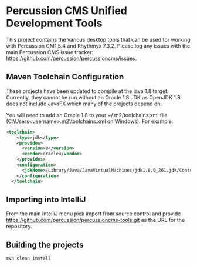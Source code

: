 # Percussion CMS Unified Development Tools

This project contains the various desktop tools that can be used for working with Percussion CM1 5.4 and Rhythmyx 7.3.2.  Please log any issues with the main Percussion CMS issue tracker: https://github.com/percussion/percussioncms/issues. 

## Maven Toolchain Configuration 
These projects have been updated to compile at the java 1.8 target.  Currently, they cannot be run without an Oracle 1.8 JDK as OpenJDK 1.8 does not include JavaFX which many of the projects depend on.  

You will need to add an Oracle 1.8 to your ~/.m2/toolchains.xml file (C:\Users\<username>\.m2\toolchains.xml on Windows). For example:

```xml
<toolchain>
    <type>jdk</type>
    <provides>
      <version>8</version>
      <vendor>oracle</vendor>
    </provides>
    <configuration>
      <jdkHome>/Library/Java/JavaVirtualMachines/jdk1.8.0_261.jdk/Contents/Home/</jdkHome>
    </configuration>
  </toolchain>
```
## Importing into IntelliJ
From the main IntelliJ menu pick import from source control and provide https://github.com/percussion/percussioncms-tools.git as the URL for the repository.


## Building the projects
```shell script
mvn clean install
````
